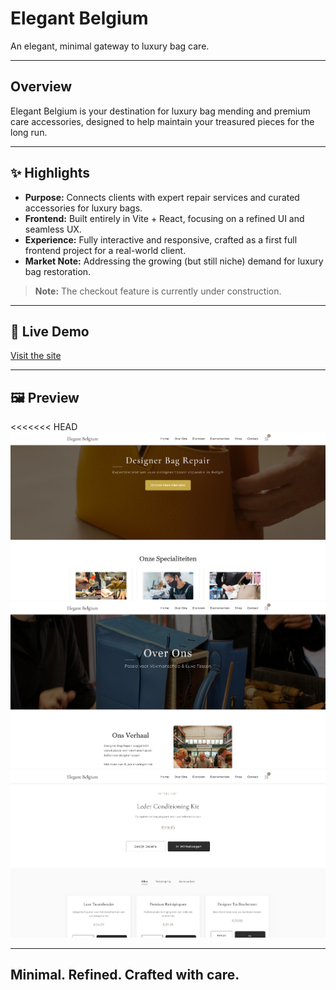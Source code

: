 # Elegant Belgium

An elegant, minimal gateway to luxury bag care.

---

## Overview

Elegant Belgium is your destination for luxury bag mending and premium care accessories, designed to help maintain your treasured pieces for the long run.

---

## ✨ Highlights

- **Purpose:** Connects clients with expert repair services and curated accessories for luxury bags.
- **Frontend:** Built entirely in Vite + React, focusing on a refined UI and seamless UX.
- **Experience:** Fully interactive and responsive, crafted as a first full frontend project for a real-world client.
- **Market Note:** Addressing the growing (but still niche) demand for luxury bag restoration.

> **Note:** The checkout feature is currently under construction.

---

## 🔗 Live Demo

[Visit the site](https://elegant-belgium-bag-mending.vercel.app/)

---

## 🖼️ Preview

<<<<<<< HEAD
![Homepage](./assets/HomePage.png)
![Specialities](./assets/Specialities.png)
![Shop](./assets/ShopPage.png)

---

## Minimal. Refined. Crafted with care.
